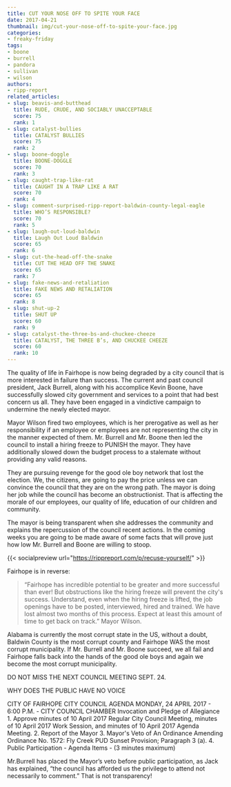 ```yaml
---
title: CUT YOUR NOSE OFF TO SPITE YOUR FACE
date: 2017-04-21
thumbnail: img/cut-your-nose-off-to-spite-your-face.jpg
categories:
- freaky-friday
tags:
- boone
- burrell
- pandora
- sullivan
- wilson
authors:
- ripp-report
related_articles:
- slug: beavis-and-butthead
  title: RUDE, CRUDE, AND SOCIABLY UNACCEPTABLE
  score: 75
  rank: 1
- slug: catalyst-bullies
  title: CATALYST BULLIES
  score: 75
  rank: 2
- slug: boone-doggle
  title: BOONE-DOGGLE
  score: 70
  rank: 3
- slug: caught-trap-like-rat
  title: CAUGHT IN A TRAP LIKE A RAT
  score: 70
  rank: 4
- slug: comment-surprised-ripp-report-baldwin-county-legal-eagle
  title: WHO’S RESPONSIBLE?
  score: 70
  rank: 5
- slug: laugh-out-loud-baldwin
  title: Laugh Out Loud Baldwin
  score: 65
  rank: 6
- slug: cut-the-head-off-the-snake
  title: CUT THE HEAD OFF THE SNAKE
  score: 65
  rank: 7
- slug: fake-news-and-retaliation
  title: FAKE NEWS AND RETALIATION
  score: 65
  rank: 8
- slug: shut-up-2
  title: SHUT UP
  score: 60
  rank: 9
- slug: catalyst-the-three-bs-and-chuckee-cheeze
  title: CATALYST, THE THREE B’s, AND CHUCKEE CHEEZE
  score: 60
  rank: 10
---
```

The quality of life in Fairhope is now being degraded by a city council that is more interested in failure than success. The current and past council president, Jack Burrell, along with his accomplice Kevin Boone, have successfully slowed city government and services to a point that had best concern us all. They have been engaged in a vindictive campaign to undermine the newly elected mayor.

Mayor Wilson fired two employees, which is her prerogative as well as her responsibility if an employee or employees are not representing the city in the manner expected of them. Mr. Burrell and Mr. Boone then led the council to install a hiring freeze to PUNISH the mayor. They have additionally slowed down the budget process to a stalemate without providing any valid reasons.

They are pursuing revenge for the good ole boy network that lost the election. We, the citizens, are going to pay the price unless we can convince the council that they are on the wrong path. The mayor is doing her job while the council has become an obstructionist. That is affecting the morale of our employees, our quality of life, education of our children and community.

The mayor is being transparent when she addresses the community and explains the repercussion of the council recent actions. In the coming weeks you are going to be made aware of some facts that will prove just how low Mr. Burrell and Boone are willing to stoop.

{{< socialpreview url="https://rippreport.com/p/recuse-yourself/" >}}

Fairhope is in reverse:

> “Fairhope has incredible potential to be greater and more successful than ever! But obstructions like the hiring freeze will prevent the city's success. Understand, even when the hiring freeze is lifted, the job openings have to be posted, interviewed, hired and trained. We have lost almost two months of this process. Expect at least this amount of time to get back on track.” Mayor Wilson.

Alabama is currently the most corrupt state in the US, without a doubt, Baldwin County is the most corrupt county and Fairhope WAS the most corrupt municipality. If Mr. Burrell and Mr. Boone succeed, we all fail and Fairhope falls back into the hands of the good ole boys and again we become the most corrupt municipality.

DO NOT MISS THE NEXT COUNCIL MEETING SEPT. 24.

WHY DOES THE PUBLIC HAVE NO VOICE

CITY OF FAIRHOPE CITY COUNCIL AGENDA MONDAY, 24 APRIL 2017 - 6:00 P.M. - CITY COUNCIL CHAMBER Invocation and Pledge of Allegiance 1. Approve minutes of 10 April 2017 Regular City Council Meeting, minutes of 10 April 2017 Work Session, and minutes of 10 April 2017 Agenda Meeting. 2. Report of the Mayor 3. Mayor's Veto of An Ordinance Amending Ordinance No. 1572: Fly Creek PUD Sunset Provision; Paragraph 3 (a). 4. Public Participation - Agenda Items - (3 minutes maximum)

Mr.Burrell has placed the Mayor’s veto before public participation, as Jack has explained, “the council has afforded us the privilege to attend not necessarily to comment.” That is not transparency!
